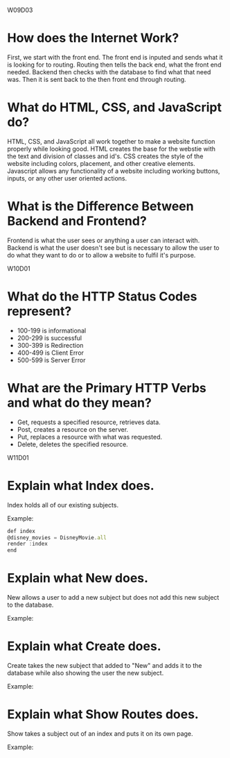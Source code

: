 W09D03

# **How does the Internet Work?**

First, we start with the front end. The front end is inputed and sends what it is looking for to routing. Routing then tells the back end, what the front end needed. Backend then checks with the database to find what that need was. Then it is sent back to the then front end through routing.

# **What do HTML, CSS, and JavaScript do?**

HTML, CSS, and JavaScript all work together to make a website function properly while looking good. HTML creates the base for the webstie with the text and division of classes and id's. CSS creates the style of the website including colors, placement, and other creative elements. Javascript allows any functionality of a website including working buttons, inputs, or any other user oriented actions.

# **What is the Difference Between Backend and Frontend?**

Frontend is what the user sees or anything a user can interact with. Backend is what the user doesn't see but is necessary to allow the user to do what they want to do or to allow a website to fulfil it's purpose. 


W10D01

# **What do the HTTP Status Codes represent?**

- 100-199 is informational
- 200-299 is successful
- 300-399 is Redirection 
- 400-499 is Client Error
- 500-599 is Server Error

# **What are the Primary HTTP Verbs and what do they mean?**

- Get, requests a specified resource, retrieves data.
- Post, creates a resource on the server.
- Put, replaces a resource with what was requested. 
- Delete, deletes the specified resource. 

W11D01

# **Explain what Index does.**

Index holds all of our existing subjects.

Example:
``` js
def index
@disney_movies = DisneyMovie.all
render :index
end
```

# **Explain what New does.**

New allows a user to add a new subject but does not add this new subject to the database.

Example:


# **Explain what Create does.**

Create takes the new subject that added to "New" and adds it to the database while also showing the user the new subject.

Example:

# **Explain what Show Routes does.**

Show takes a subject out of an index and puts it on its own page. 

Example: 
